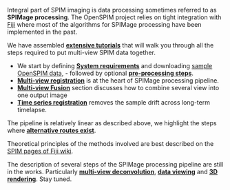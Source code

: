---
---
Integral part of SPIM imaging is data processing sometimes referred to as **SPIMage processing**. The OpenSPIM project relies on tight integration with [Fiji](https://fiji.sc) where most of the algorithms for SPIMage processing have been implemented in the past.

We have assembled [**extensive tutorials**](../Operation#Data_processing) that will walk you through all the steps required to put multi-view SPIM data together.

  - We start by defining [**System requirements**](../Pre-requisites) and downloading [sample OpenSPIM data](../Raw_data), - followed by optional [**pre-processing steps**](../Pre-processing).
  - [**Multi-view registration**](../Registration) is at the heart of SPIMage processing pipeline.
  - [**Multi-view Fusion**](../Fusion) section discusses how to combine several view into one output image
  - [**Time series registration**](../Timelapse_Registration) removes the sample drift across long-term timelapse.

The pipeline is relatively linear as described above, we highlight the steps where [**alternative routes exist**](../Registration#cross-road_in_spim_plugins).

Theoretical principles of the methods involved are best described on the [SPIM pages of Fiji wiki](https://fiji.sc/SPIM_Registration).

The description of several steps of the SPIMage processing pipeline are still in the works. Particularly [**multi-view deconvolution**](../Fusion#deconvolution), [**data viewing**](https://fiji.sc/BigDataViewer) and [**3D rendering**](../3D_rendering). Stay tuned.
